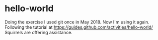 # hello-world
Doing the exercise
I used git once in May 2018. Now I'm using it again.
Following the tutorial at https://guides.github.com/activities/hello-world/
Squirrels are offering assistance.
